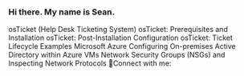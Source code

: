 ### Hi there. My name is Sean.

osTicket (Help Desk Ticketing System)
osTicket: Prerequisites and Installation
osTicket: Post-Installation Configuration
osTicket: Ticket Lifecycle Examples
Microsoft Azure
Configuring On-premises Active Directory within Azure VMs
Network Security Groups (NSGs) and Inspecting Network Protocols
🤳Connect with me:

